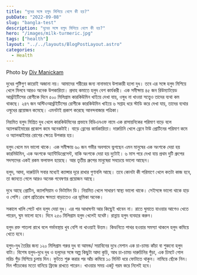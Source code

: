 ```yaml
---
title: "দুধের সঙ্গে হলুদ মিশিয়ে খেলে কী হয়?"
pubDate: "2022-09-08"
slug: "bangla-test"
description: "দুধের সঙ্গে হলুদ মিশিয়ে খেলে কী হয়?"
hero: "/images/milk-turmeric.jpg"
tags: ["health"]
layout: "../../layouts/BlogPostLayout.astro"
categories:
  - Health
---
```


Photo by <a rel="nofollow" href="https://unsplash.com/@divmanickam?utm_source=unsplash&utm_medium=referral&utm_content=creditCopyText">Div Manickam</a>
  

দুধের পুষ্টিগুণ কারোই অজানা নয়। আমাদের শরীরের জন্য নানাভাবে উপাকারী হলো দুধ। তবে এর সঙ্গে হলুদ মিশিয়ে খেলে মিলবে আরও অনেক উপকারিতা। প্রদাহ কমাতে হলুদ বেশ কার্যকরী। এক সমীক্ষায় ৪৫ জন রিউম্যাটয়েড আর্থ্রাইটিসের রোগীকে দিনে ৫০০ মিলিগ্রাম কারকিউমিন খাইয়ে দেখা যায়, ওষুধ না খাওয়া সত্ত্বেও তাদের ব্যথা কম থাকছে। ২৪৭ জন অস্টিওআর্থ্রাইটিসের রোগীকে কারকিউমিন খাইয়ে ৬ সপ্তাহ ধরে স্টাডি করে দেখা যায়, তাদের ব্যথার ওষুধের প্রয়োজন কমেছে। এমনটাই প্রকাশ করেছে আনন্দবাজার পত্রিকা।

নিয়মিত হলুদ মিশ্রিত দুধ খেলে কারকিউমিনের প্রভাবে বিডিএনএফ নামে এক রাসায়নিকের পরিমাণ বাড়ে বলে অ্যালঝাইমারের প্রকোপ কমে অনেকটাই। বাড়ে ব্রেনের কার্যকারিতা। দারুচিনি খেলে ব্রেনে টাউ প্রোটিনের পরিমাণ কমে ও অ্যালঝাইমার রোগের ক্ষেত্রে উপকার হয়।

হলুদ খেলে মন ভালো থাকে। এক সমীক্ষায় ৬০ জন গভীর অবসাদে ভুগছেন এমন মানুষের এক অংশকে দেয়া হয় কারমিউমিন, এক অংশকে অ্যান্টিডিপ্রেসেন্ট, বাকি অংশকে দেয়া হয় দুটোই। ৬ মাস পরে দেখা যায় প্রথম দুটি গ্রুপের সদস্যদের একই রকম ফলাফল হয়েছে। আর তৃতীয় গ্রুপের মানুষেরা সবচেয়ে ভালো আছেন।

হলুদ, আদা, দারুচিনি সবার মধ্যেই ক্যান্সার দূরে রাখার গুণাবলি আছে। তবে কোনটা কী পরিমাণে খেলে কতটা কাজ হবে, তা জানতে গেলে আরও অনেক গবেষণার প্রয়োজন আছে।

দুধে আছে প্রোটিন, ক্যালসিয়াম ও ভিটামিন ডি। নিয়মিত খেলে সাধারণ স্বাস্থ্য ভালো থাকে। সেইসঙ্গে ভালো থাকে হাড় ও পেশি। রোগ প্রতিরোধ ক্ষমতা বাড়াতেও এর ভূমিকা অনেক।

সকালে খালি পেটে খান হলুদ দেয়া দুধ। এর পর আধাঘণ্টা আর কিছুেই খাবেন না। রাতে ঘুমাতে যাওয়ার আগেও খেতে পারেন, ঘুম ভালো হবে। দিনে ২৫০ মিলিগ্রাম হলুদ খেলেই যথেষ্ট। রান্নায় হলুদ ব্যবহার করুন।

হলুদ রক্ত পাতলা রাখে বলে গর্ভাবস্থায় খুব বেশি না খাওয়াই উত্তম। কিডনিতে পাথর হওয়ার সমস্যা থাকলে হলুদ কমিয়ে খেতে হবে।

হলুদ-দুধ তৈরির জন্য ১২০ মিলিগ্রাম গরুর দুধ বা আমন্ড/ সয়াবিনের দুধে মেশান এক চা-চামচ কাঁচা বা শুকনো হলুদ বাটা। বিশেষ হলুদ-দুধে দুধ ও হলুদের সঙ্গে অল্প কিছুটা আদা কুচি, আধ চা-চামচ দারুচিনির গুঁড়া, এক চিমটে গোল মরিচ গুঁড় মিশিয়ে চুলায় দিন। ফুটতে শুরু করার পর আঁচ কমিয়ে ১০ মিনিট ধরে ফোটাতে থাকুন। নামিয়ে ছেঁকে নিন। দিন পাঁচেকের মতো বানিয়ে ফ্রিজে রাখতে পারেন। খাওয়ার সময় একটু গরম করে নিলেই হবে।